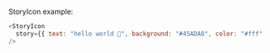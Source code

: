 StoryIcon example:

```js
<StoryIcon
  story={{ text: "hello world 🍕", background: "#45ADA8", color: "#fff" }}
/>
```
